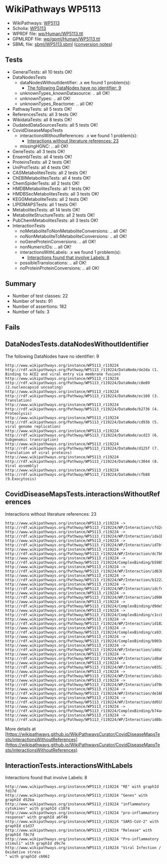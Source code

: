 # WikiPathways WP5113

* WikiPathways: [WP5113](https://identifiers.org/wikipathways:WP5113)
* Scholia: [WP5113](https://scholia.toolforge.org/wikipathways/WP5113)
* WPRDF file: [wp/Human/WP5113.ttl](../wp/Human/WP5113.ttl)
* GPMLRDF file: [wp/gpml/Human/WP5113.ttl](../wp/gpml/Human/WP5113.ttl)
* SBML file: [sbml/WP5113.sbml](../sbml/WP5113.sbml) ([conversion notes](../sbml/WP5113.txt))

## Tests
* GeneralTests: all 10 tests OK!
* DataNodesTests
    * dataNodesWithoutIdentifier: .x we found 1 problem(s):
        * [The following DataNodes have no identifier: 9](#d2d32fa8)
    * unknownTypes_knownDatasource: .. all OK!
    * unknownTypes: .. all OK!
    * unknownTypes_Reactome: .. all OK!
* PathwayTests: all 5 tests OK!
* ReferencesTests: all 3 tests OK!
* WikidataTests: all 8 tests OK!
* OudatedDataSourcesTests: all 5 tests OK!
* CovidDiseaseMapsTests
    * interactionsWithoutReferences: .x we found 1 problem(s):
        * [Interactions without literature references: 23](#9701cd03)
    * missingHGNC: .. all OK!
* GeneTests: all 3 tests OK!
* EnsemblTests: all 4 tests OK!
* ProteinsTests: all 2 tests OK!
* UniProtTests: all 4 tests OK!
* CASMetabolitesTests: all 2 tests OK!
* ChEBIMetabolitesTests: all 4 tests OK!
* ChemSpiderTests: all 2 tests OK!
* HMDBMetabolitesTests: all 1 tests OK!
* HMDBSecMetabolitesTests: all 3 tests OK!
* KEGGMetaboliteTests: all 2 tests OK!
* LIPIDMAPSTests: all 1 tests OK!
* MetabolitesTests: all 14 tests OK!
* MetaboliteStructureTests: all 2 tests OK!
* PubChemMetabolitesTests: all 3 tests OK!
* InteractionTests
    * noMetaboliteToNonMetaboliteConversions: .. all OK!
    * noNonMetaboliteToMetaboliteConversions: .. all OK!
    * noGeneProteinConversions: .. all OK!
    * nonNumericIDs: .. all OK!
    * interactionsWithLabels: .x we found 1 problem(s):
        * [Interactions found that involve Labels: 8](#630d267f)
    * possibleTranslocations: .. all OK!
    * noProteinProteinConversions: .. all OK!


## Summary

* Number of test classes: 22
* Number of tests: 91
* Number of assertions: 182
* Number of fails: 3

## Fails

<a name="d2d32fa8" />

## DataNodesTests.dataNodesWithoutIdentifier

The following DataNodes have no identifier: 9
```
http://www.wikipathways.org/instance/WP5113_r119224 http://rdf.wikipathways.org/Pathway/WP5113_r119224/DataNode/de2da (1. Binding to ACE2 and viral entry via membrane fusion)
http://www.wikipathways.org/instance/WP5113_r119224 http://rdf.wikipathways.org/Pathway/WP5113_r119224/DataNode/c8e89 (2.nucleocapsid uncoating)
http://www.wikipathways.org/instance/WP5113_r119224 http://rdf.wikipathways.org/Pathway/WP5113_r119224/DataNode/ec160 (3. Translation)
http://www.wikipathways.org/instance/WP5113_r119224 http://rdf.wikipathways.org/Pathway/WP5113_r119224/DataNode/b2736 (4. Proteolysis)
http://www.wikipathways.org/instance/WP5113_r119224 http://rdf.wikipathways.org/Pathway/WP5113_r119224/DataNode/cd93b (5. viral genome replication)
http://www.wikipathways.org/instance/WP5113_r119224 http://rdf.wikipathways.org/Pathway/WP5113_r119224/DataNode/acd23 (6. Subgenomic transription)
http://www.wikipathways.org/instance/WP5113_r119224 http://rdf.wikipathways.org/Pathway/WP5113_r119224/DataNode/d125f (7. Translation of viral proteins)
http://www.wikipathways.org/instance/WP5113_r119224 http://rdf.wikipathways.org/Pathway/WP5113_r119224/DataNode/c3044 (8. Viral assembly)
http://www.wikipathways.org/instance/WP5113_r119224 http://rdf.wikipathways.org/Pathway/WP5113_r119224/DataNode/cfb88 (9.Exocytosis)
```

<a name="9701cd03" />

## CovidDiseaseMapsTests.interactionsWithoutReferences

Interactions without literature references: 23
```
http://www.wikipathways.org/instance/WP5113_r119224 -> http://rdf.wikipathways.org/Pathway/WP5113_r119224/WP/Interaction/cfd2c
http://www.wikipathways.org/instance/WP5113_r119224 -> http://rdf.wikipathways.org/Pathway/WP5113_r119224/WP/Interaction/ida1b6bbe2
http://www.wikipathways.org/instance/WP5113_r119224 -> http://rdf.wikipathways.org/Pathway/WP5113_r119224/WP/Interaction/id7bf0a621
http://www.wikipathways.org/instance/WP5113_r119224 -> http://rdf.wikipathways.org/Pathway/WP5113_r119224/WP/Interaction/dc7b0
http://www.wikipathways.org/instance/WP5113_r119224 -> http://rdf.wikipathways.org/Pathway/WP5113_r119224/ComplexBinding/b5985
http://www.wikipathways.org/instance/WP5113_r119224 -> http://rdf.wikipathways.org/Pathway/WP5113_r119224/WP/Interaction/id63837411
http://www.wikipathways.org/instance/WP5113_r119224 -> http://rdf.wikipathways.org/Pathway/WP5113_r119224/WP/Interaction/b1222
http://www.wikipathways.org/instance/WP5113_r119224 -> http://rdf.wikipathways.org/Pathway/WP5113_r119224/WP/Interaction/idcfee305f
http://www.wikipathways.org/instance/WP5113_r119224 -> http://rdf.wikipathways.org/Pathway/WP5113_r119224/WP/Interaction/id906ff62e
http://www.wikipathways.org/instance/WP5113_r119224 -> http://rdf.wikipathways.org/Pathway/WP5113_r119224/ComplexBinding/d9de5
http://www.wikipathways.org/instance/WP5113_r119224 -> http://rdf.wikipathways.org/Pathway/WP5113_r119224/ComplexBinding/c1cc8
http://www.wikipathways.org/instance/WP5113_r119224 -> http://rdf.wikipathways.org/Pathway/WP5113_r119224/WP/Interaction/id182debc7
http://www.wikipathways.org/instance/WP5113_r119224 -> http://rdf.wikipathways.org/Pathway/WP5113_r119224/ComplexBinding/ca931
http://www.wikipathways.org/instance/WP5113_r119224 -> http://rdf.wikipathways.org/Pathway/WP5113_r119224/ComplexBinding/b903d
http://www.wikipathways.org/instance/WP5113_r119224 -> http://rdf.wikipathways.org/Pathway/WP5113_r119224/WP/Interaction/idda1273e9
http://www.wikipathways.org/instance/WP5113_r119224 -> http://rdf.wikipathways.org/Pathway/WP5113_r119224/WP/Interaction/id8a67d082
http://www.wikipathways.org/instance/WP5113_r119224 -> http://rdf.wikipathways.org/Pathway/WP5113_r119224/WP/Interaction/e0352
http://www.wikipathways.org/instance/WP5113_r119224 -> http://rdf.wikipathways.org/Pathway/WP5113_r119224/WP/Interaction/ida14d07fc
http://www.wikipathways.org/instance/WP5113_r119224 -> http://rdf.wikipathways.org/Pathway/WP5113_r119224/WP/Interaction/id70d5dc20
http://www.wikipathways.org/instance/WP5113_r119224 -> http://rdf.wikipathways.org/Pathway/WP5113_r119224/WP/Interaction/de16b
http://www.wikipathways.org/instance/WP5113_r119224 -> http://rdf.wikipathways.org/Pathway/WP5113_r119224/WP/Interaction/dd919
http://www.wikipathways.org/instance/WP5113_r119224 -> http://rdf.wikipathways.org/Pathway/WP5113_r119224/ComplexBinding/b74a4
http://www.wikipathways.org/instance/WP5113_r119224 -> http://rdf.wikipathways.org/Pathway/WP5113_r119224/WP/Interaction/id8ba42822
```

More details at [https://wikipathways.github.io/WikiPathwaysCurator/CovidDiseaseMapsTests/interactionsWithoutReferences](https://wikipathways.github.io/WikiPathwaysCurator/CovidDiseaseMapsTests/interactionsWithoutReferences)

<a name="630d267f" />

## InteractionTests.interactionsWithLabels

Interactions found that involve Labels: 8
```
http://www.wikipathways.org/instance/WP5113_r119224 "RE" with graphId fd17d
http://www.wikipathways.org/instance/WP5113_r119224 "Genes" with graphId d52ba
http://www.wikipathways.org/instance/WP5113_r119224 "inflammatory cytokines" with graphId c1874
http://www.wikipathways.org/instance/WP5113_r119224 "pro-inflammatory response" with graphId a6f49
http://www.wikipathways.org/instance/WP5113_r119224 "SARS-CoV-2" with graphId e1d37
http://www.wikipathways.org/instance/WP5113_r119224 "Release" with graphId f8c7d
http://www.wikipathways.org/instance/WP5113_r119224 "Pro-inflammatory stimuli" with graphId d9c7e
http://www.wikipathways.org/instance/WP5113_r119224 "Viral Infection /
Oxidative stress
" with graphId c6062
```

